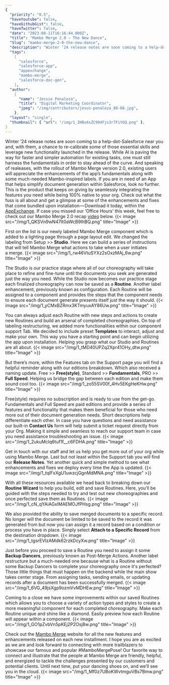 ```yaml
---
{
  "priority": "0.5",
  "haveYoutube": false,
  "haveGithubGist": false,
  "haveTwitter": false,
  "date": "2023-08-11T16:16:44.000Z",
  "title": "Mambo Merge 2.0 — The New Dance",
  "Slug": "mambo-merge-2-0-the-new-dance",
  "description": "Winter ’24 release notes are soon coming to a help-dot-Salesforce near you and, with them, a chance to re-calibrate some of those essential skills and leverage new functionality launched in the release. While AI is paving the way for faster and simpler automation for existing tasks, one must still harness the fundamentals in order to stay ahead of the curve..",
  "tags":
    [
      "salesforce",
      "salesforce-app",
      "appexchange",
      "mambo-merge",
      "salesforce-doc-gen",
    ],
  "author":
    {
      "name": "Jessie Penaloza",
      "title": "Digital Marketing Coordinator",
      "jpeg": "/img/contributors/jesus-penaloza_88-88.jpg",
    },
  "layout": "single",
  "thumbnail": { "url": "/img/1_IHBu4sZC994Fjs3r7FiYGQ.png" },
}
---
```


Winter ’24 release notes are soon coming to a help-dot-Salesforce near you and, with them, a chance to re-calibrate some of those essential skills and leverage new functionality launched in the release. While AI is paving the way for faster and simpler automation for existing tasks, one must still harness the fundamentals in order to stay ahead of the curve.
And speaking of realeases, with the rollout of Mambo Merge version 2.0, existing users will appreciate the enhancements of the app’s fundamentals along with some much-needed Mambo-inspired labels. If you are in need of an App that helps simplify document generation within Salesforce, look no further. This is the product that keeps on giving by seamlessly integrating the features you need while being 100% native to your org.
Check out what the fuss is all about and get a glimpse at some of the enhancements and fixes that come bundled upon installation — Download it today, within the [AppExchange](https://appexchange.salesforce.com/appxListingDetail?listingId=a0N3A00000GCzIXUA1).
If case you missed our ‘Office Hours’ this week, feel free to check out our Mambo Merge 2.0 recap [video](https://youtu.be/H-nClQwdCG0) below.
{{< image src="/img/1_QKSVn9wN47It0aWcB9IhBQ.png" title="Image" >}}

First on the list is our newly labeled Mambo Merge component which is added to a lighting page through a page layout edit. We changed the labeling from Setup &gt;&gt; <strong>Studio</strong>. Here we can build a series of instructions that will tell Mambo Merge what actions to take when a user initiates a merge.
{{< image src="/img/1_rw46VtuSYXz2sOxzMAj_6w.png" title="Image" >}}

The Studio is our practice stage where all of our choreography will take place to refine and fine-tune until the documents you seek are generated just the way you need.
While the Studio now becomes our practice stage each finalized choreography can now be saved as a <strong>Routine</strong>. Another label enhancement, previously known as configuration. Each Routine will be assigned to a component and provides the steps that the component needs to ensure each document generate presents itself just the way it should.
{{< image src="/img/1_yCMxBZRmx3KTmyuxAY86Uw.png" title="Image" >}}

You can always adjust each Routine with new steps and actions to create new Routines and build an arsenal of completed choreographies.
On top of labeling restructuring, we added more functionalities within our component support Tab. We decided to include preset <strong>Templates</strong> to interact, adjust and make your own. This way you have a starting point and can begin utilizing the app upon installation. Helping you grasp what our Studio and Routines are all about.
{{< image src="/img/1_tMD40UPZq2Xpr41OHy_dtw.png" title="Image" >}}

But there’s more, within the Features tab on the Support page you will find a helpful reminder along with our editions breakdown. Which also received a naming update. Free &gt;&gt; <strong>Free(style)</strong>, Standard &gt;&gt; <strong>Fundamentals</strong>, PRO &gt;&gt; <strong>Full Speed</strong>. Helping us bridge the gap between each edition and make them sound cool too.
{{< image src="/img/1_zo55SV00f_4Hv5EKgHeKHw.png" title="Image" >}}

Free(style) requires no subscription and is ready to use from the get-go. Fundamentals and Full Speed are paid editions and provide a series of features and functionality that makes them beneficial for those who need more out of their document generation needs. Short descriptions help differentiate each other.
In case you have questions and need assistance our built-in <strong>Contact Us</strong> form will help submit a ticket request directly from your Org. Making it simple and seamless to reach our support team in case you need assistance troubleshooting an issue.
{{< image src="/img/1_2ukuMcIq6tuf1f__c6FDHA.png" title="Image" >}}

Get in touch with our staff and let us help you get more out of your org while using Mambo Merge.
Last but not least within the Support tab you will find our <strong>Release Notes</strong>. Yet another quick and simple method to see what enhancements and fixes we deploy every time the App is updated.
{{< image src="/img/1_tqlFxXgU1uwzcjGgnMdMNA.png" title="Image" >}}

With all these resources available we head back to breaking down our <strong>Routine Wizard</strong> to help you build, edit and save Routines. Here, you’ll be guided with the steps needed to try and test out new choreographies and once perfected save them as Routines.
{{< image src="/img/1_cN_qYAiAGxIMAEMOJfPHsg.png" title="Image" >}}

We also provided the ability to save merged documents to a specific record. No longer will the document be limited to be saved to the record it was generated from but now you can assign it a record based on a condition or process you have in place. Simply select <strong>Attach to a Specific Record</strong> from the destination dropdown.
{{< image src="/img/1_tgsrEVIzAMdk62rzkDcyXw.png" title="Image" >}}

Just before you proceed to save a Routine you need to assign it some <strong>Backup Dancers</strong>, previously known as Post-Merge Actions. Another label restructure but a much-needed one because what is a Routine without some Backup Dancers to complete your choreography once it&#39;s perfected? Those little things that must happen on the backend while the main show takes center stage. From assigning tasks, sending emails, or updating records after a document has been successfully merged.
{{< image src="/img/1_6VG_49jsXgp9ozmVvMDHEw.png" title="Image" >}}

Coming to a close we have some improvements within our saved Routines which allows you to choose a variety of action types and styles to create a more meaningful component for each completed choreography. Make each Routine unique and shine like a diamond. Easily preview how each Routine will appear within a component.
{{< image src="/img/1_GO1pZvbVn5pKEj2P2Osj8w.png" title="Image" >}}

Check out the [Mambo Merge](https://www.mambomerge.com/) website for all the new features and enhancements released on each new installment. I hope you are as excited as we are and look forward to connecting with more trailblazers to showcase our famous and popular #MamboMergePose! Our favorite way to connect and illustrate that the people at Mambo Merge are friendly, helpful, and energized to tackle the challenges presented by our customers and potential clients. Until next time, put your dancing shoes on, and we’ll see you in the cloud.
{{< image src="/img/1_Mf0z7UBoKWvtmguVBs7Bmw.png" title="Image" >}}
